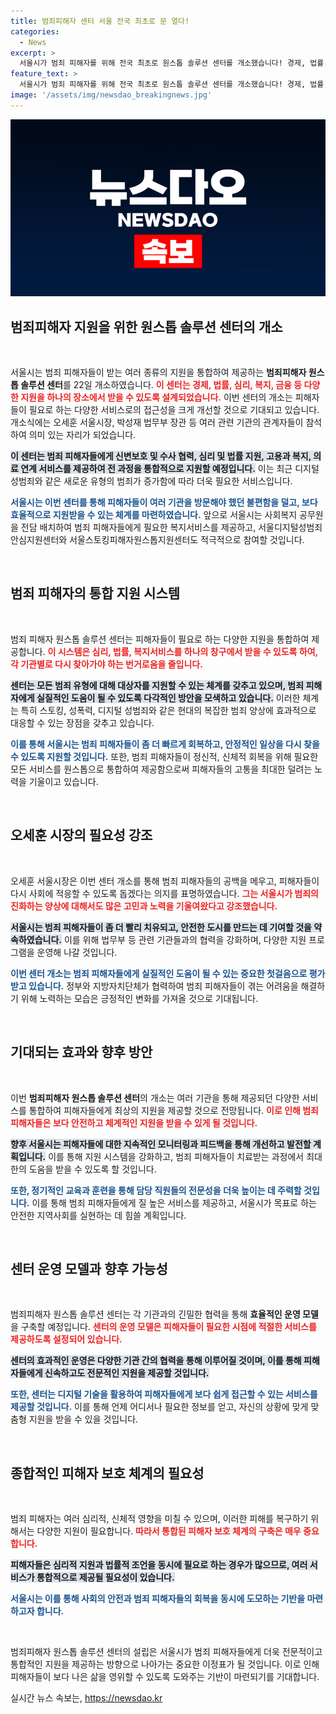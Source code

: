 ```yaml
---
title: 범죄피해자 센터 서울 전국 최초로 문 열다!
categories:
  - News
excerpt: >
  서울시가 범죄 피해자를 위해 전국 최초로 원스톱 솔루션 센터를 개소했습니다! 경제, 법률, 심리, 복지 등 다양한 지원을 한곳에서 받는 이 센터는 복잡한 절차를 간소화해 피해자들의 빠른 회복을 돕습니다.
feature_text: >
  서울시가 범죄 피해자를 위해 전국 최초로 원스톱 솔루션 센터를 개소했습니다! 경제, 법률, 심리, 복지 등 다양한 지원을 한곳에서 받는 이 센터는 복잡한 절차를 간소화해 피해자들의 빠른 회복을 돕습니다.
image: '/assets/img/newsdao_breakingnews.jpg'
---
```


<p><img src="/assets/img/newsdao_breakingnews.jpg" alt="implanttips 속보" /></p>

<h2 data-ke-size="size26">범죄피해자 지원을 위한 원스톱 솔루션 센터의 개소</h2>

<p data-ke-size="size16">&nbsp;</p>

<p>서울시는 범죄 피해자들이 받는 여러 종류의 지원을 통합하여 제공하는 <b>범죄피해자 원스톱 솔루션 센터</b>를 22일 개소하였습니다. <b><span style="color: #ee2323;">이 센터는 경제, 법률, 심리, 복지, 금융 등 다양한 지원을 하나의 장소에서 받을 수 있도록 설계되었습니다.</span></b> 이번 센터의 개소는 피해자들이 필요로 하는 다양한 서비스로의 접근성을 크게 개선할 것으로 기대되고 있습니다. 개소식에는 오세훈 서울시장, 박성재 법무부 장관 등 여러 관련 기관의 관계자들이 참석하여 의미 있는 자리가 되었습니다. </p>

<p><b><span style="background-color: #21538527;">이 센터는 범죄 피해자들에게 신변보호 및 수사 협력, 심리 및 법률 지원, 고용과 복지, 의료 연계 서비스를 제공하여 전 과정을 통합적으로 지원할 예정입니다.</span></b> 이는 최근 디지털 성범죄와 같은 새로운 유형의 범죄가 증가함에 따라 더욱 필요한 서비스입니다. </p>

<p><b><span style="color: #1a5490;">서울시는 이번 센터를 통해 피해자들이 여러 기관을 방문해야 했던 불편함을 덜고, 보다 효율적으로 지원받을 수 있는 체계를 마련하였습니다.</span></b> 앞으로 서울시는 사회복지 공무원을 전담 배치하여 범죄 피해자들에게 필요한 복지서비스를 제공하고, 서울디지털성범죄안심지원센터와 서울스토킹피해자원스톱지원센터도 적극적으로 참여할 것입니다.</p>

<p data-ke-size="size16">&nbsp;</p>

<h2 data-ke-size="size26">범죄 피해자의 통합 지원 시스템</h2>

<p data-ke-size="size16">&nbsp;</p>

<p>범죄 피해자 원스톱 솔루션 센터는 피해자들이 필요로 하는 다양한 지원을 통합하여 제공합니다. <b><span style="color: #ee2323;">이 시스템은 심리, 법률, 복지서비스를 하나의 창구에서 받을 수 있도록 하여, 각 기관별로 다시 찾아가야 하는 번거로움을 줄입니다.</span></b> </p>

<p><b><span style="background-color: #21538527;">센터는 모든 범죄 유형에 대해 대상자를 지원할 수 있는 체계를 갖추고 있으며, 범죄 피해자에게 실질적인 도움이 될 수 있도록 다각적인 방안을 모색하고 있습니다.</span></b> 이러한 체계는 특히 스토킹, 성폭력, 디지털 성범죄와 같은 현대의 복잡한 범죄 양상에 효과적으로 대응할 수 있는 장점을 갖추고 있습니다.</p>

<p><b><span style="color: #1a5490;">이를 통해 서울시는 범죄 피해자들이 좀 더 빠르게 회복하고, 안정적인 일상을 다시 찾을 수 있도록 지원할 것입니다.</span></b> 또한, 범죄 피해자들이 정신적, 신체적 회복을 위해 필요한 모든 서비스를 원스톱으로 통합하여 제공함으로써 피해자들의 고통을 최대한 덜려는 노력을 기울이고 있습니다.</p>

<p data-ke-size="size16">&nbsp;</p>

<h2 data-ke-size="size26">오세훈 시장의 필요성 강조</h2>

<p data-ke-size="size16">&nbsp;</p>

<p>오세훈 서울시장은 이번 센터 개소를 통해 범죄 피해자들의 공백을 메우고, 피해자들이 다시 사회에 적응할 수 있도록 돕겠다는 의지를 표명하였습니다. <b><span style="color: #ee2323;">그는 서울시가 범죄의 진화하는 양상에 대해서도 많은 고민과 노력을 기울여왔다고 강조했습니다.</span></b> </p>

<p><b><span style="background-color: #21538527;">서울시는 범죄 피해자들이 좀 더 빨리 치유되고, 안전한 도시를 만드는 데 기여할 것을 약속하였습니다.</span></b> 이를 위해 법무부 등 관련 기관들과의 협력을 강화하며, 다양한 지원 프로그램을 운영해 나갈 것입니다.</p>

<p><b><span style="color: #1a5490;">이번 센터 개소는 범죄 피해자들에게 실질적인 도움이 될 수 있는 중요한 첫걸음으로 평가받고 있습니다.</span></b> 정부와 지방자치단체가 협력하여 범죄 피해자들이 겪는 어려움을 해결하기 위해 노력하는 모습은 긍정적인 변화를 가져올 것으로 기대됩니다.</p>

<p data-ke-size="size16">&nbsp;</p>

<h2 data-ke-size="size26">기대되는 효과와 향후 방안</h2>

<p data-ke-size="size16">&nbsp;</p>

<p>이번 <b>범죄피해자 원스톱 솔루션 센터</b>의 개소는 여러 기관을 통해 제공되던 다양한 서비스를 통합하여 피해자들에게 최상의 지원을 제공할 것으로 전망됩니다. <b><span style="color: #ee2323;">이로 인해 범죄 피해자들은 보다 안전하고 체계적인 지원을 받을 수 있게 될 것입니다.</span></b> </p>

<p><b><span style="background-color: #21538527;">향후 서울시는 피해자들에 대한 지속적인 모니터링과 피드백을 통해 개선하고 발전할 계획입니다.</span></b> 이를 통해 지원 시스템을 강화하고, 범죄 피해자들이 치료받는 과정에서 최대한의 도움을 받을 수 있도록 할 것입니다. </p>

<p><b><span style="color: #1a5490;">또한, 정기적인 교육과 훈련을 통해 담당 직원들의 전문성을 더욱 높이는 데 주력할 것입니다.</span></b> 이를 통해 범죄 피해자들에게 질 높은 서비스를 제공하고, 서울시가 목표로 하는 안전한 지역사회를 실현하는 데 힘쓸 계획입니다.</p>

<p data-ke-size="size16">&nbsp;</p>

<h2 data-ke-size="size26">센터 운영 모델과 향후 가능성</h2>

<p data-ke-size="size16">&nbsp;</p>

<p>범죄피해자 원스톱 솔루션 센터는 각 기관과의 긴밀한 협력을 통해 <b>효율적인 운영 모델</b>을 구축할 예정입니다. <b><span style="color: #ee2323;">센터의 운영 모델은 피해자들이 필요한 시점에 적절한 서비스를 제공하도록 설정되어 있습니다.</span></b> </p>

<p><b><span style="background-color: #21538527;">센터의 효과적인 운영은 다양한 기관 간의 협력을 통해 이루어질 것이며, 이를 통해 피해자들에게 신속하고도 전문적인 지원을 제공할 것입니다.</span></b> </p>

<p><b><span style="color: #1a5490;">또한, 센터는 디지털 기술을 활용하여 피해자들에게 보다 쉽게 접근할 수 있는 서비스를 제공할 것입니다.</span></b> 이를 통해 언제 어디서나 필요한 정보를 얻고, 자신의 상황에 맞게 맞춤형 지원을 받을 수 있을 것입니다. </p>

<p data-ke-size="size16">&nbsp;</p>

<h2 data-ke-size="size26">종합적인 피해자 보호 체계의 필요성</h2>

<p data-ke-size="size16">&nbsp;</p>

<p>범죄 피해자는 여러 심리적, 신체적 영향을 미칠 수 있으며, 이러한 피해를 복구하기 위해서는 다양한 지원이 필요합니다. <b><span style="color: #ee2323;">따라서 통합된 피해자 보호 체계의 구축은 매우 중요합니다.</span></b> </p>

<p><b><span style="background-color: #21538527;">피해자들은 심리적 지원과 법률적 조언을 동시에 필요로 하는 경우가 많으므로, 여러 서비스가 통합적으로 제공될 필요성이 있습니다.</span></b> </p>

<p><b><span style="color: #1a5490;">서울시는 이를 통해 사회의 안전과 범죄 피해자들의 회복을 동시에 도모하는 기반을 마련하고자 합니다.</span></b> </p>

<p data-ke-size="size16">&nbsp;</p>

<p>범죄피해자 원스톱 솔루션 센터의 설립은 서울시가 범죄 피해자들에게 더욱 전문적이고 통합적인 지원을 제공하는 방향으로 나아가는 중요한 이정표가 될 것입니다. 이로 인해 피해자들이 보다 나은 삶을 영위할 수 있도록 도와주는 기반이 마련되기를 기대합니다.</p>
실시간 뉴스 속보는, <a href="https://newsdao.kr" rel="dofollow">https://newsdao.kr</a>


